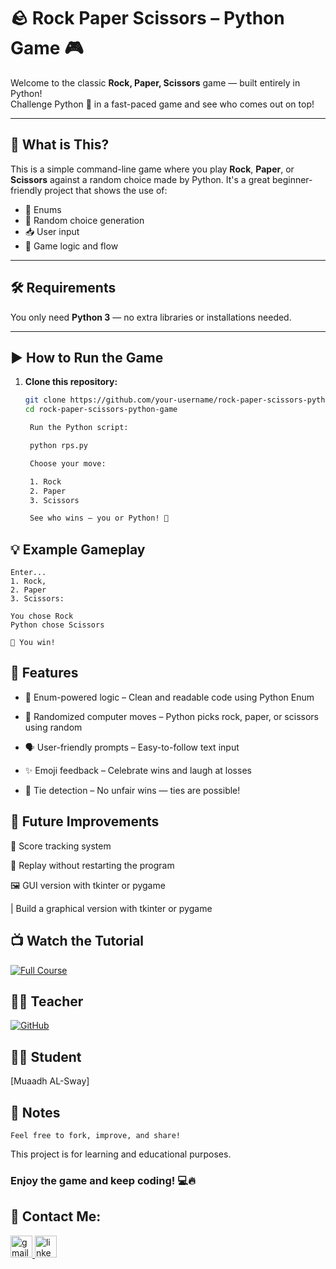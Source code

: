 # 🪨 Rock Paper Scissors – Python Game 🎮

Welcome to the classic **Rock, Paper, Scissors** game — built entirely in Python!  
Challenge Python 🐍 in a fast-paced game and see who comes out on top!

---

## 📌 What is This?

This is a simple command-line game where you play **Rock**, **Paper**, or **Scissors** against a random choice made by Python. It's a great beginner-friendly project that shows the use of:

- 🧠 Enums
- 🎲 Random choice generation
- 📥 User input
- 🔁 Game logic and flow

---

## 🛠 Requirements

You only need **Python 3** — no extra libraries or installations needed.

---

## ▶️ How to Run the Game

1. **Clone this repository:**
   
   ```bash
   git clone https://github.com/your-username/rock-paper-scissors-python-game.git
   cd rock-paper-scissors-python-game

    Run the Python script:

    python rps.py

    Choose your move:

    1. Rock
    2. Paper
    3. Scissors

    See who wins — you or Python! 🎉

## 💡 Example Gameplay
```
Enter...
1. Rock,
2. Paper
3. Scissors:

You chose Rock
Python chose Scissors

🎉 You win!
```

## 🚀 Features

  - 🧠 Enum-powered logic – Clean and readable code using Python Enum

  - 🎲 Randomized computer moves – Python picks rock, paper, or scissors using random

  - 🗣️ User-friendly prompts – Easy-to-follow text input

  - ✨ Emoji feedback – Celebrate wins and laugh at losses

  - 🔁 Tie detection – No unfair wins — ties are possible!

## 🔧 Future Improvements

🧮 Score tracking system

🔁 Replay without restarting the program

🖼️ GUI version with tkinter or pygame
   
   | Build a graphical version with tkinter or pygame
   

## 📺 Watch the Tutorial

[![Full Course](https://img.shields.io/badge/Python%20Rock%20Paper%20Scissors%20Game-Watch%20Now-487C27?style=for-the-badge&logo=python&logoColor=white)](https://www.youtube.com/watch?v=H2EJuAcrZYU&list=PLXFgCjShepRbdz1dzsxydJWsDxpqZsJOy&index=2)

## 👨‍🏫 Teacher

[![GitHub](https://img.shields.io/badge/Dave%20Gray-@gitdagray-181717?style=for-the-badge&logo=github&logoColor=white)](https://github.com/gitdagray)


## 👨‍💻 Student

[Muaadh AL-Sway]


## 📄 Notes 
```
Feel free to fork, improve, and share!
```
This project is for learning and educational purposes.

### Enjoy the game and keep coding! 💻🔥

## 📲 Contact Me:

<div>
  <a href="https://mail.google.com/mail/muaddhalsway.com" target="_blank">
    <img src="https://img.shields.io/static/v1?message=Gmail&logo=gmail&label=&color=D14836&logoColor=white&labelColor=&style=for-the-badge" height="35" alt="gmail logo"  />
  </a>
  <a href="https://www.linkedin.com/in/muaddh-alsway/" target="_blank">
    <img src="https://img.shields.io/static/v1?message=LinkedIn&logo=linkedin&label=&color=0077B5&logoColor=white&labelColor=&style=for-the-badge" height="35" alt="linkedin logo"  />
  </a>
</div>


